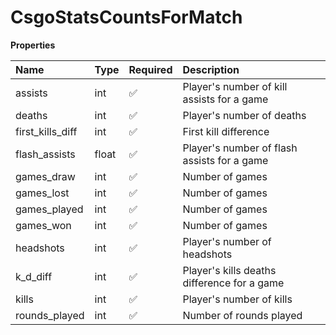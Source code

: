 # CsgoStatsCountsForMatch

**Properties**

| Name             | Type  | Required | Description                                 |
| :--------------- | :---- | :------- | :------------------------------------------ |
| assists          | int   | ✅       | Player's number of kill assists for a game  |
| deaths           | int   | ✅       | Player's number of deaths                   |
| first_kills_diff | int   | ✅       | First kill difference                       |
| flash_assists    | float | ✅       | Player's number of flash assists for a game |
| games_draw       | int   | ✅       | Number of games                             |
| games_lost       | int   | ✅       | Number of games                             |
| games_played     | int   | ✅       | Number of games                             |
| games_won        | int   | ✅       | Number of games                             |
| headshots        | int   | ✅       | Player's number of headshots                |
| k_d_diff         | int   | ✅       | Player's kills deaths difference for a game |
| kills            | int   | ✅       | Player's number of kills                    |
| rounds_played    | int   | ✅       | Number of rounds played                     |
